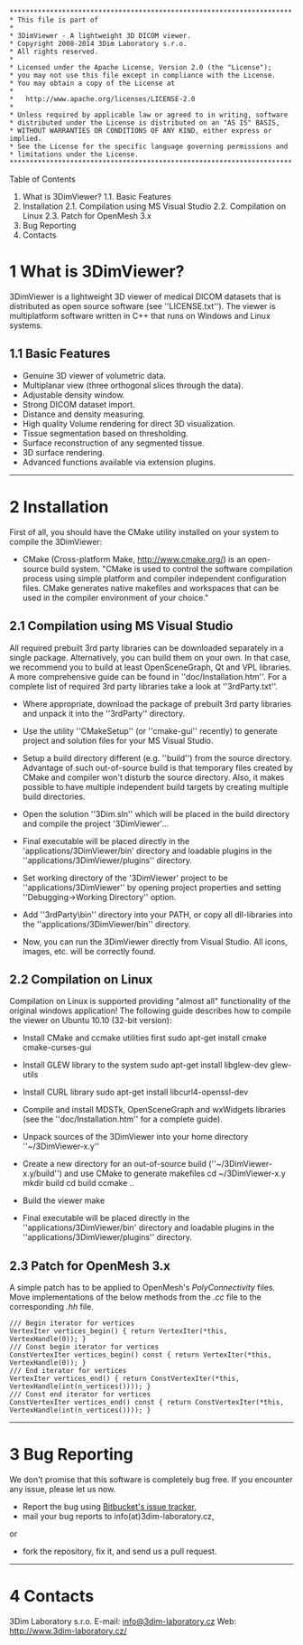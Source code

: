     **********************************************************************
    * This file is part of
    * 
    * 3DimViewer - A lightweight 3D DICOM viewer.
    * Copyright 2008-2014 3Dim Laboratory s.r.o.
    * All rights reserved.
    * 
    * Licensed under the Apache License, Version 2.0 (the "License");
    * you may not use this file except in compliance with the License.
    * You may obtain a copy of the License at
    * 
    *   http://www.apache.org/licenses/LICENSE-2.0
    * 
    * Unless required by applicable law or agreed to in writing, software
    * distributed under the License is distributed on an "AS IS" BASIS,
    * WITHOUT WARRANTIES OR CONDITIONS OF ANY KIND, either express or implied.
    * See the License for the specific language governing permissions and
    * limitations under the License.
    **********************************************************************

Table of Contents

1. What is 3DimViewer?
    1.1. Basic Features
2. Installation
    2.1. Compilation using MS Visual Studio
    2.2. Compilation on Linux
    2.3. Patch for OpenMesh 3.x
3. Bug Reporting
4. Contacts


1 What is 3DimViewer?
=====================

3DimViewer is a lightweight 3D viewer of medical DICOM datasets that is
distributed as open source software (see ''LICENSE.txt''). The viewer
is multiplatform software written in C++ that runs on Windows and Linux
systems.


1.1 Basic Features
------------------

* Genuine 3D viewer of volumetric data. 
* Multiplanar view (three orthogonal slices through the data). 
* Adjustable density window. 
* Strong DICOM dataset import. 
* Distance and density measuring. 
* High quality Volume rendering for direct 3D visualization.
* Tissue segmentation based on thresholding. 
* Surface reconstruction of any segmented tissue. 
* 3D surface rendering. 
* Advanced functions available via extension plugins. 


---

2 Installation
==============

First of all, you should have the CMake utility installed on your system to 
compile the 3DimViewer:

  * CMake (Cross-platform Make, http://www.cmake.org/) is an open-source build 
  system. "CMake is used to control the software compilation process using 
  simple platform and compiler independent configuration files. CMake generates 
  native makefiles and workspaces that can be used in the compiler environment 
  of your choice."


2.1 Compilation using MS Visual Studio
--------------------------------------

All required prebuilt 3rd party libraries can be downloaded separately in a 
single package. Alternatively, you can build them on your own. In that case, 
we recommend you to build at least OpenSceneGraph, Qt and VPL
libraries. A more comprehensive guide can be found in 
''doc/Installation.htm''. For a complete list of required 3rd party libraries 
take a look at ''3rdParty.txt''.

* Where appropriate, download the package of prebuilt 3rd party libraries and 
unpack it into the ''3rdParty'' directory.

* Use the utility ''CMakeSetup'' (or ''cmake-gui'' recently) to generate 
project and solution files for your MS Visual Studio.

* Setup a build directory different (e.g. ''build'') from the source 
directory. Advantage of such out-of-source build is that temporary files 
created by CMake and compiler won't disturb the source directory. Also, it 
makes possible to have multiple independent build targets by creating 
multiple build 
directories.

* Open the solution ''3Dim.sln'' which will be placed in the build directory 
and compile the project '3DimViewer'...

* Final executable will be placed directly in the 
'applications/3DimViewer/bin' directory and loadable plugins in the 
''applications/3DimViewer/plugins'' directory.

* Set working directory of the '3DimViewer' project to be 
''applications/3DimViewer'' by opening project properties and setting 
''Debugging->Working Directory'' option.

* Add ''3rdParty\bin'' directory into your PATH, or copy all dll-libraries 
into the ''applications/3DimViewer/bin'' directory.

* Now, you can run the 3DimViewer directly from Visual Studio. All icons, 
images, etc. will be correctly found.


2.2 Compilation on Linux
------------------------

Compilation on Linux is supported providing "almost all" functionality of the 
original windows application! The following guide describes how to compile the 
viewer on Ubuntu 10.10 (32-bit version):

* Install CMake and ccmake utilities first
 sudo apt-get install cmake cmake-curses-gui

* Install GLEW library to the system
 sudo apt-get install libglew-dev glew-utils

* Install CURL library
 sudo apt-get install libcurl4-openssl-dev

* Compile and install MDSTk, OpenSceneGraph and wxWidgets libraries
  (see the ''doc/Installation.htm'' for a complete guide).

* Unpack sources of the 3DimViewer into your home directory ''~/3DimViewer-x.y''

* Create a new directory for an out-of-source build
  (''~/3DimViewer-x.y/build'') and use CMake to generate makefiles
 cd ~/3DimViewer-x.y
 mkdir build
 cd build
 ccmake ..

* Build the viewer
 make

* Final executable will be placed directly in the 
''applications/3DimViewer/bin' directory and loadable plugins in the 
''applications/3DimViewer/plugins'' directory.


2.3 Patch for OpenMesh 3.x
--------------------------

A simple patch has to be applied to OpenMesh's *PolyConnectivity* files.
Move implementations of the below methods from the *.cc* file to the corresponding *.hh* file.

    /// Begin iterator for vertices
    VertexIter vertices_begin() { return VertexIter(*this, VertexHandle(0)); }
    /// Const begin iterator for vertices
    ConstVertexIter vertices_begin() const { return VertexIter(*this, VertexHandle(0)); }
    /// End iterator for vertices
    VertexIter vertices_end() { return ConstVertexIter(*this, VertexHandle(int(n_vertices()))); }
    /// Const end iterator for vertices
    ConstVertexIter vertices_end() const { return ConstVertexIter(*this, VertexHandle(int(n_vertices()))); }


---

3 Bug Reporting
===============

We don't promise that this software is completely bug free. If you encounter
any issue, please let us now.

- Report the bug using 
  [Bitbucket's issue tracker](https://bitbucket.org/3dimlab/3dimviewer/issues),
- mail your bug reports to info(at)3dim-laboratory.cz,

or

- fork the repository, fix it, and send us a pull request.


---

4 Contacts
==========

3Dim Laboratory s.r.o.
E-mail: info@3dim-laboratory.cz
Web: http://www.3dim-laboratory.cz/
